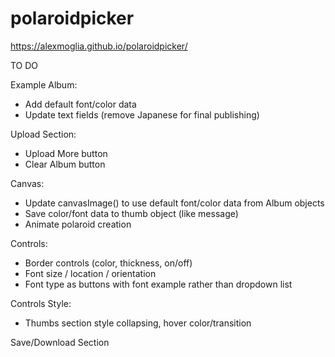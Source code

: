 # polaroidpicker

https://alexmoglia.github.io/polaroidpicker/

TO DO

Example Album:

- Add default font/color data
- Update text fields (remove Japanese for final publishing)

Upload Section:

- Upload More button
- Clear Album button

Canvas:

- Update canvasImage() to use default font/color data from Album objects
- Save color/font data to thumb object (like message)
- Animate polaroid creation

Controls:

- Border controls (color, thickness, on/off)
- Font size / location / orientation
- Font type as buttons with font example rather than dropdown list

Controls Style:

- Thumbs section style collapsing, hover color/transition

Save/Download Section
